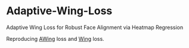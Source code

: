 # Adaptive-Wing-Loss
Adaptive Wing Loss for Robust Face Alignment via Heatmap Regression

Reproducing [AWing](https://arxiv.org/abs/1904.07399) loss and [Wing](https://arxiv.org/abs/1711.06753) loss.

